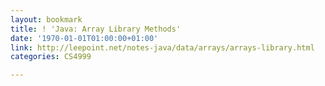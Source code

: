 ```yaml
---
layout: bookmark
title: ! 'Java: Array Library Methods'
date: '1970-01-01T01:00:00+01:00'
link: http://leepoint.net/notes-java/data/arrays/arrays-library.html
categories: CS4999

---
```

